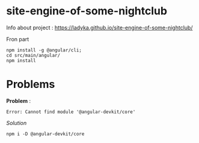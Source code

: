 # site-engine-of-some-nightclub

Info about project :
https://ladyka.github.io/site-engine-of-some-nightclub/

Fron part 

    npm install -g @angular/cli;
    cd src/main/angular/
    npm install 
    
    
# Problems 

  **Problem** : 
  
    Error: Cannot find module '@angular-devkit/core'
    
  *Solution*
  
    npm i -D @angular-devkit/core
